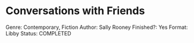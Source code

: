 # Conversations with Friends

Genre: Contemporary, Fiction
Author: Sally Rooney
Finished?: Yes
Format: Libby
Status: COMPLETED